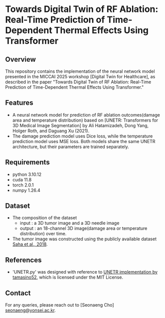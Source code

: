 # Towards Digital Twin of RF Ablation: Real-Time Prediction of Time-Dependent Thermal Effects Using Transformer

## Overview
This repository contains the implementation of the neural network model presented in the MICCAI 2025 workshop [Digital Twin for Healthcare], as described in the paper "Towards Digital Twin of RF Ablation: Real-Time Prediction of Time-Dependent Thermal Effects Using Transformer."

## Features
- A neural network model for prediction of RF ablation outcomes(damage area and temperature distribution) based on [UNETR: Transformers for 3D Medical Image Segmentation] by Ali Hatamizadeh, Dong Yang, Holger Roth, and Daguang Xu (2021).
- The damage prediction model uses Dice loss, while the temperature prediction model uses MSE loss. Both models share the same UNETR architecture, but their parameters are trained separately.

## Requirements
- python 3.10.12
- cuda 11.8
- torch 2.0.1
- numpy 1.26.4

## Dataset
- The composition of the dataset
    - input : a 3D tumor image and a 3D needle image
    - output : an 18-channel 3D image(damage area or temperature distribution) over time.
-  The tumor image was constructed using the publicly available dataset [Saha et al., 2018](https://www.nature.com/articles/s41416-018-0185-8).

## References
- 'UNETR.py' was designed with reference to [UNETR implementation by tamasino52](https://github.com/tamasino52/UNETR), which is licensed under the MIT License.

## Contact
For any queries, please reach out to [Seonaeng Cho] seonaeng@yonsei.ac.kr.

